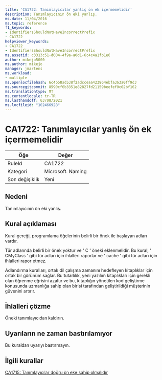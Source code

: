 ```yaml
---
title: 'CA1722: Tanımlayıcılar yanlış ön ek içermemelidir'
description: Tanımlayıcının ön eki yanlış.
ms.date: 11/04/2016
ms.topic: reference
f1_keywords:
- IdentifiersShouldNotHaveIncorrectPrefix
- CA1722
helpviewer_keywords:
- CA1722
- IdentifiersShouldNotHaveIncorrectPrefix
ms.assetid: c3313c51-d004-4f9a-a0d1-6c4c4a1fb1e6
author: mikejo5000
ms.author: mikejo
manager: jmartens
ms.workload:
- multiple
ms.openlocfilehash: 6c4b58ad538f2adcceaa423864ebfa363a0ff9d3
ms.sourcegitcommit: 8590cf6b3351e82827fd21159beefef0c02bf162
ms.translationtype: MT
ms.contentlocale: tr-TR
ms.lasthandoff: 03/08/2021
ms.locfileid: "102466928"
---
```

# <a name="ca1722-identifiers-should-not-have-incorrect-prefix"></a>CA1722: Tanımlayıcılar yanlış ön ek içermemelidir

|Öğe|Değer|
|-|-|
|RuleId|CA1722|
|Kategori|Microsoft. Naming|
|Son değişiklik|Yeni|

## <a name="cause"></a>Nedeni
Tanımlayıcının ön eki yanlış.

## <a name="rule-description"></a>Kural açıklaması
Kural gereği, programlama öğelerinin belirli bir önek ile başlayan adları vardır.

Tür adlarında belirli bir önek yoktur ve ' C ' öneki eklenmelidir. Bu kural, ' CMyClass ' gibi tür adları için ihlalleri raporlar ve ' cache ' gibi tür adları için ihlalleri rapor etmez.

Adlandırma kuralları, ortak dil çalışma zamanını hedefleyen kitaplıklar için ortak bir görünüm sağlar. Bu tutarlılık, yeni yazılım kitaplıkları için gerekli olan öğrenme eğrisini azaltır ve bu, kitaplığın yönetilen kod geliştirme konusunda uzmanlığa sahip olan birisi tarafından geliştirildiği müşterinin güvenini artırır.

## <a name="how-to-fix-violations"></a>İhlalleri çözme
Öneki tanımlayıcıdan kaldırın.

## <a name="when-to-suppress-warnings"></a>Uyarıların ne zaman bastırılamıyor
Bu kuraldan uyarıyı bastırmayın.

## <a name="related-rules"></a>İlgili kurallar
[CA1715: Tanımlayıcılar doğru ön eke sahip olmalıdır](/dotnet/fundamentals/code-analysis/quality-rules/ca1715)
